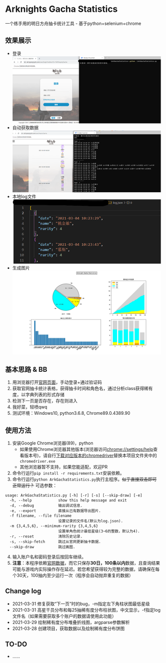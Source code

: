# Arknights Gacha Statistics
一个练手用的明日方舟抽卡统计工具 - 基于python+selenium+chrome

## 效果展示
- 登录
![](preview/login.png)
- 自动获取数据
![](preview/fetch.png)
- 本地log文件
![](preview/log.png)
- 生成图片
![](preview/export.jpg)

## 基本思路 & BB
1. 用浏览器打开[官网页面](https://ak.hypergryph.com/user/inquiryGacha)，手动登录+通过验证码
2. 获取官网抽卡统计表格，获得抽卡时间和角色名，通过分析class获得稀有度，以字典列表的形式存储
3. 检测下一页是否存在，存在则进入
4. 我好菜，轻喷qwq
5. 测试环境：Windows10, python3.6.8, Chrome89.0.4389.90

## 使用方法
1. 安装Google Chrome浏览器(89)，python
   - 如果使用Chrome浏览器其他版本(浏览器访问[chrome://settings/help](chrome://settings/help)查看版本号)，请自行[下载对应版本的chromedriver](http://npm.taobao.org/mirrors/chromedriver/)替换本项目文件夹中的`chromedriver.exe`
   - 其他浏览器暂不支持，如果您能适配，欢迎PR
2. 命令行运行`pip install -r requirements.txt`安装依赖。
3. 命令行运行`python ArkGachaStatistics.py`执行主程序。~~似乎直接双击即可正常运行？~~ 可选参数：
```
usage: ArkGachaStatistics.py [-h] [-r] [-s] [--skip-draw] [-e]
  -h, --help            show this help message and exit
  -d, --debug           输出调试信息.
  -e, --export          直接从已有数据导出图片.
  -f filename, --file filename
                        设置记录的文件名(默认为log.json).
  -m {3,4,5,6}, --minimum-rarity {3,4,5,6}
                        设置单角色统计最低星级(3~6的整数，默认为4).
  -r, --reset           清除历史记录.
  -s, --skip-fetch      跳过从官网更新抽卡数据.
  --skip-draw           跳过画图.
```
4. 输入账户名和密码登录后按回车继续。
5. **注意**：本程序依赖[官网数据](https://ak.hypergryph.com/user/inquiryGacha)，而它只保存**30日，100条以内**数据，且查询结果可能与游戏内实际操作存在延迟。若您希望获得较为完整的数据，请确保在每个30天，100抽内至少运行一次（程序会自动抛弃重复的数据）

## Change log
- 2021-03-31 修复获取“下一页”时的bug，-m指定左下角柱状图最低星级
- 2021-03-31 高星干员分布和每25抽稀有度分布柱状图，中文显示，-f指定log文件名（如果需要获取多个账户的数据请使用此功能）
- 2021-03-29 绘制稀有度分布堆叠折线图，argparse参数解析
- 2021-03-28 创建项目，获取数据以及绘制稀有度分布饼图

## TO-DO
- ......